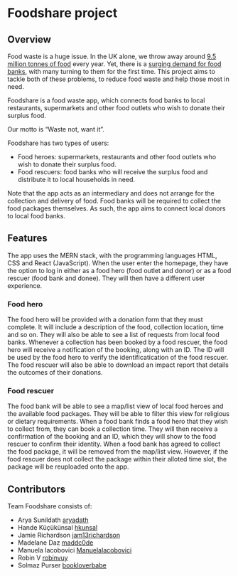 # Foodshare project

## Overview
Food waste is a huge issue. In the UK alone, we throw away around [9.5 million tonnes of food](https://lordslibrary.parliament.uk/food-waste-in-the-uk/) every year. Yet, there is a [surging demand for food banks](https://commonslibrary.parliament.uk/food-bank-demand-and-the-rising-cost-of-living/), with many turning to them for the first time. This project aims to tackle both of these problems, to reduce food waste and help those most in need.

Foodshare is a food waste app, which connects food banks to local restaurants, supermarkets and other food outlets who wish to donate their surplus food.

Our motto is “Waste not, want it”.

Foodshare has two types of users:
* Food heroes: supermarkets, restaurants and other food outlets who wish to donate their surplus food.
* Food rescuers: food banks who will receive the surplus food and distribute it to local households in need.

Note that the app acts as an intermediary and does not arrange for the collection and delivery of food. Food banks will be required to collect the food packages themselves. As such, the app aims to connect local donors to local food banks.

## Features

The app uses the MERN stack, with the programming languages HTML, CSS and React (JavaScript). When the user enter the homepage, they have the option to log in either as a food hero (food outlet and donor) or as a food rescuer (food bank and donee). They will then have a different user experience. 

### Food hero
The food hero will be provided with a donation form that they must complete. It will include a description of the food, collection location, time and so on. They will also be able to see a list of requests from local food banks. Whenever a collection has been booked by a food rescuer, the food hero will receive a notification of the booking, along with an ID. The ID  will be used by the food hero to verify the identificatication of the food rescuer. The food rescuer will also be able to download an impact report that details the outcomes of their donations.

### Food rescuer
The food bank will be able to see a map/list view of local food heroes and the available food packages. They will be able to filter this view for religious or dietary requirements. When a food bank finds a food hero that they wish to collect from, they can book a collection time. They will then receive a confirmation of the booking and an ID, which they will show to the food rescuer to confirm their identity. When a food bank has agreed to collect the food package, it will be removed from the map/list view. However, if the food rescuer does not collect the package within their alloted time slot, the package will be reuploaded onto the app.

## Contributors
Team Foodshare consists of:
* Arya Sunildath [aryadath](https://github.com/aryadath)
* Hande Küçükünsal [hkunsal](https://github.com/hkunsal)
* Jamie Richardson [jam13richardson](https://github.com/jam13richardson)
* Madelane Daz [maddc0de](https://github.com/maddc0de)
* Manuela Iacobovici [ManuelaIacobovici](https://github.com/ManuelaIacobovici)
* Robin V [robinvuy](https://github.com/robinvuy)
* Solmaz Purser [bookloverbabe](https://github.com/bookloverbabe)